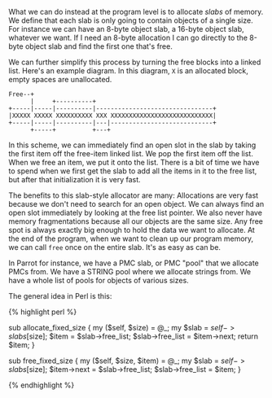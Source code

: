What we can do instead at the program level is to allocate *slabs* of memory.
We define that each slab is only going to contain objects of a single size.
For instance we can have an 8-byte object slab, a 16-byte object slab,
whatever we want. If I need an 8-byte allocation I can go directly to the
8-byte object slab and find the first one that's free.

We can further simplify this process by turning the free blocks into a linked
list. Here's an example diagram. In this diagram, `X` is an allocated block,
empty spaces are unallocated.

    Free--+
          |     +----------+
    +-----|-----|----------|--------------------------------+
    |XXXXX XXXXX XXXXXXXXXX XXX XXXXXXXXXXXXXXXXXXXXXXXXXXXX|
    +-----|-----|----------|---|----------------------------+
          +-----+          +---+

In this scheme, we can immediately find an open slot in the slab by taking the
first item off the free-item linked list. We pop the first item off the list.
When we free an item, we put it onto the list. There is a bit of time we have
to spend when we first get the slab to add all the items in it to the free
list, but after that initialization it is very fast.

The benefits to this slab-style allocator are many: Allocations are very fast
because we don't need to search for an open object. We can always find an open
slot immediately by looking at the free list pointer. We also never have
memory fragmentations because all our objects are the same size. Any free spot
is always exactly big enough to hold the data we want to allocate. At the end
of the program, when we want to clean up our program memory, we can call
`free` once on the entire slab. It's as easy as can be.

In Parrot for instance, we have a PMC slab, or PMC "pool" that we allocate
PMCs from. We have a STRING pool where we allocate strings from. We have a
whole list of pools for objects of various sizes.

The general idea in Perl is this:

{% highlight perl %}

sub allocate_fixed_size {
    my ($self, $size) = @_;
    my $slab = $self->slabs[$size];
    $item = $slab->free_list;
    $slab->free_list = $item->next;
    return $item;
}

sub free_fixed_size {
    my ($self, $size, $item) = @_;
    my $slab = $self->slabs[$size];
    $item->next = $slab->free_list;
    $slab->free_list = $item;
}

{% endhighlight %}

